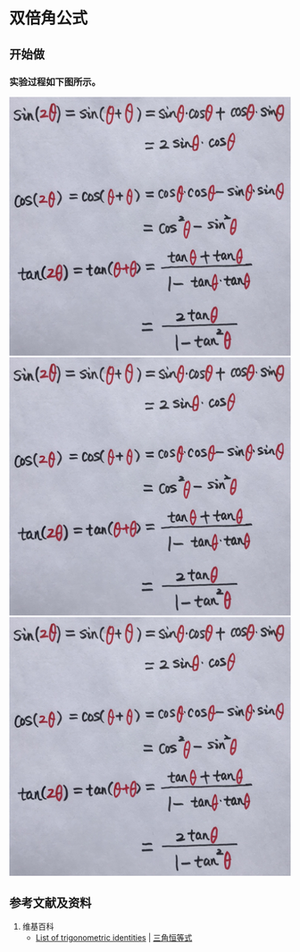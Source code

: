 # 双倍角公式

## 开始做

### 实验过程如下图所示。

![](/images/欧几里得几何/三角恒等式/双倍角公式/1a1.jpg)
![](/images/欧几里得几何/三角恒等式/双倍角公式/1a2.jpg)
![](/images/欧几里得几何/三角恒等式/双倍角公式/1a3.jpg)

## 参考文献及资料

1. 维基百科
	- [List of trigonometric identities](https://en.wikipedia.org/wiki/List_of_trigonometric_identities) | [三角恒等式](https://zh.wikipedia.org/wiki/%E4%B8%89%E8%A7%92%E6%81%92%E7%AD%89%E5%BC%8F#%E8%A7%92%E7%9A%84%E5%92%8C%E5%B7%AE%E6%81%92%E7%AD%89%E5%BC%8F) 



